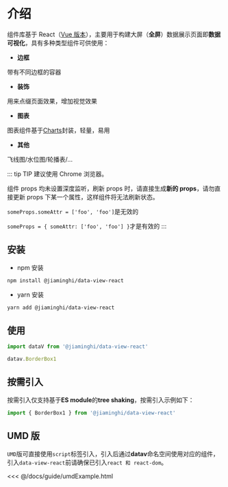 # 介绍

组件库基于 React（[Vue 版本](http://datav.jiaminghi.com)），主要用于构建大屏（**全屏**）数据展示页面即**数据可视化**，具有多种类型组件可供使用：

- **边框**

带有不同边框的容器

- **装饰**

用来点缀页面效果，增加视觉效果

- **图表**

图表组件基于[Charts](http://charts.jiaminghi.com)封装，轻量，易用

- **其他**

飞线图/水位图/轮播表/...

::: tip TIP
建议使用 Chrome 浏览器。

组件 props 均未设置深度监听，刷新 props 时，请直接生成**新的 props**，请勿直接更新 props 下某一个属性，这样组件将无法刷新状态。

`someProps.someAttr = ['foo', 'foo']`是无效的

`someProps = { someAttr: ['foo', 'foo'] }`才是有效的
:::

## 安装

- npm 安装

```sh
npm install @jiaminghi/data-view-react
```

- yarn 安装

```sh
yarn add @jiaminghi/data-view-react
```

## 使用

```js
import dataV from '@jiaminghi/data-view-react'

datav.BorderBox1
```

## 按需引入

按需引入仅支持基于**ES module**的**tree shaking**，按需引入示例如下：

```js
import { BorderBox1 } from '@jiaminghi/data-view-react'
```

## UMD 版

`UMD`版可直接使用`script`标签引入，引入后通过**datav**命名空间使用对应的组件，引入`data-view-react`前请确保已引入`react 和 react-dom`。

<fold-box title="点击以展示/隐藏UMD版使用示例">
<<< @/docs/guide/umdExample.html
</fold-box>
